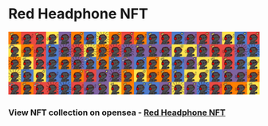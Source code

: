 # Red Headphone NFT

![banner](./assets/banner.jpg)

### View NFT collection on opensea - [Red Headphone NFT](https://testnets.opensea.io/collection/redheadphone-originals)